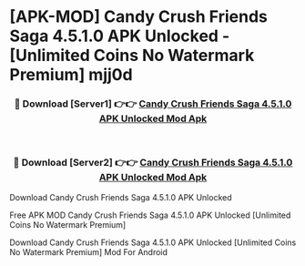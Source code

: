 # [APK-MOD] Candy Crush Friends Saga 4.5.1.0 APK Unlocked - [Unlimited Coins No Watermark Premium] mjj0d



<div align="center">
<h3>🔴 Download [Server1] 👉👉 <a href="https://momento.my/?title=Candy_Crush_Friends_Saga_4.5.1.0_APK_Unlocked">Candy Crush Friends Saga 4.5.1.0 APK Unlocked Mod Apk</a></h3><br>

<h3>🔴 Download [Server2] 👉👉 <a href="https://momento.my/?title=Candy_Crush_Friends_Saga_4.5.1.0_APK_Unlocked">Candy Crush Friends Saga 4.5.1.0 APK Unlocked Mod Apk</a></h3>
</div>



Download Candy Crush Friends Saga 4.5.1.0 APK Unlocked 

Free APK MOD Candy Crush Friends Saga 4.5.1.0 APK Unlocked [Unlimited Coins No Watermark Premium]

Download Candy Crush Friends Saga 4.5.1.0 APK Unlocked [Unlimited Coins No Watermark Premium] Mod For Android

